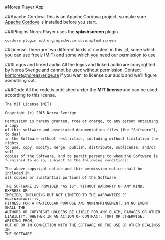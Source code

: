 #Norea Player App

##Apache Cordova
This is an Apache Cordova project, so make sure [Apache Cordova](https://cordova.apache.org/) is installed before you start.

###Plugins
Norea Player uses the **splashscreen** plugin.

    cordova plugin add org.apache.cordova.splashscreen

##License
There are two different kinds of content in this git, some which you can use freely (MIT) and some which you need our permission to use.

###Logos and linked audio
All the logos and linked audio are copyrighted by Norea Sverige and cannot be used without permission. Contact [kontoret@noreasverige.se](mailto:kontoret@noreasverige.se) if you want to license our audio and we'll figure something out.

###Code
All the code is published under the **MIT license** and can be used according to this license.


    The MIT License (MIT)

    Copyright (c) 2015 Norea Sverige

    Permission is hereby granted, free of charge, to any person obtaining a copy
    of this software and associated documentation files (the "Software"), to deal
    in the Software without restriction, including without limitation the rights
    to use, copy, modify, merge, publish, distribute, sublicense, and/or sell
    copies of the Software, and to permit persons to whom the Software is
    furnished to do so, subject to the following conditions:

    The above copyright notice and this permission notice shall be included in
    all copies or substantial portions of the Software.

    THE SOFTWARE IS PROVIDED "AS IS", WITHOUT WARRANTY OF ANY KIND, EXPRESS OR
    IMPLIED, INCLUDING BUT NOT LIMITED TO THE WARRANTIES OF MERCHANTABILITY,
    FITNESS FOR A PARTICULAR PURPOSE AND NONINFRINGEMENT. IN NO EVENT SHALL THE
    AUTHORS OR COPYRIGHT HOLDERS BE LIABLE FOR ANY CLAIM, DAMAGES OR OTHER
    LIABILITY, WHETHER IN AN ACTION OF CONTRACT, TORT OR OTHERWISE, ARISING FROM,
    OUT OF OR IN CONNECTION WITH THE SOFTWARE OR THE USE OR OTHER DEALINGS IN
    THE SOFTWARE.
